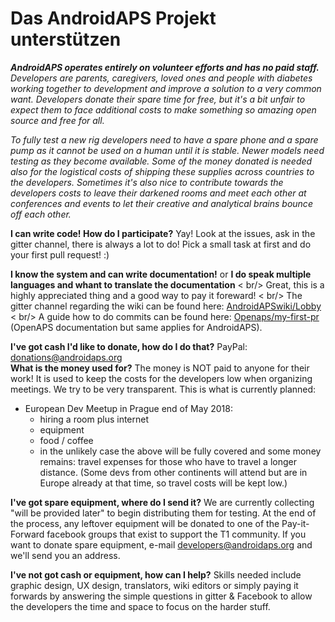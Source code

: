 # Das AndroidAPS Projekt unterstützen

***AndroidAPS operates entirely on volunteer efforts and has no paid staff.** Developers are parents, caregivers, loved ones and people with diabetes working together to development and improve a solution to a very common want. Developers donate their spare time for free, but it's a bit unfair to expect them to face additional costs to make something so amazing open source and free for all.*

*To fully test a new rig developers need to have a spare phone and a spare pump as it cannot be used on a human until it is stable. Newer models need testing as they become available. Some of the money donated is needed also for the logistical costs of shipping these supplies across countries to the developers. Sometimes it's also nice to contribute towards the developers costs to leave their darkened rooms and meet each other at conferences and events to let their creative and analytical brains bounce off each other.*

**I can write code! How do I participate?** Yay! Look at the issues, ask in the gitter channel, there is always a lot to do! Pick a small task at first and do your first pull request! :)

**I know the system and can write documentation!** or **I do speak multiple languages and whant to translate the documentation** < br/> Great, this is a highly appreciated thing and a good way to pay it foreward! < br/> The gitter channel regarding the wiki can be found here: [AndroidAPSwiki/Lobby](https://gitter.im/AndroidAPSwiki/Lobby)  
< br/> A guide how to do commits can be found here: [Openaps/my-first-pr](https://openaps.readthedocs.io/en/latest/docs/Resources/my-first-pr.html#making-your-first-pr-pull-request) (OpenAPS documentation but same applies for AndroidAPS).

**I've got cash I'd like to donate, how do I do that?** PayPal: donations@androidaps.org  
**What is the money used for?** The money is NOT paid to anyone for their work! It is used to keep the costs for the developers low when organizing meetings. We try to be very transparent. This is what is currently planned:

- European Dev Meetup in Prague end of May 2018: 
    - hiring a room plus internet
    - equipment
    - food / coffee
    - in the unlikely case the above will be fully covered and some money remains: travel expenses for those who have to travel a longer distance. (Some devs from other continents will attend but are in Europe already at that time, so travel costs will be kept low.)

**I've got spare equipment, where do I send it?** We are currently collecting "will be provided later" to begin distributing them for testing. At the end of the process, any leftover equipment will be donated to one of the Pay-it-Forward facebook groups that exist to support the T1 community. If you want to donate spare equipment, e-mail developers@androidaps.org and we'll send you an address.

**I've not got cash or equipment, how can I help?** Skills needed include graphic design, UX design, translators, wiki editors or simply paying it forwards by answering the simple questions in gitter & Facebook to allow the developers the time and space to focus on the harder stuff.